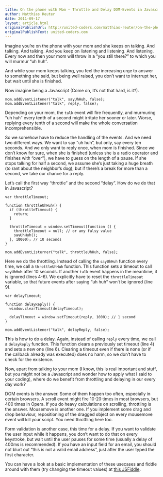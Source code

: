 ```yaml
---
title: On the phone with Mom – Throttle and Delay DOM-Events in Javascript
author: Matthias Reuter
date: 2011-09-17
layout: article.html
originalPublishUrl: http://united-coders.com/matthias-reuter/on-the-phone-with-mom-throttle-and-delay-in-javascript/
originalPublishText: united-coders.com
---
```


Imagine you’re on the phone with your mom and she keeps on talking. And talking. And talking. And you keep on listening and listening. And listening. Every now and then your mom will throw in a “you still there?” to which you will murmur “uh huh”.

And while your mom keeps talking, you feel the increasing urge to answer to something she said, but being well raised, you don’t want to interrupt her, but wait until she is finished.

Now imagine being a Javascript (Come on, It’s not that hard, is it?).

    mom.addEventListener("talk", sayUhHuh, false);
    mom.addEventListener("talk", reply, false);

Depending on your mom, the `talk` event will fire frequently, and murmuring “uh huh” every tenth of a second might irritate her sooner or later. Worse, replying every tenth of a second will make the whole conversation incomprehensible.

So we somehow have to reduce the handling of the events. And we need two different ways. We want to say “uh huh”, but only, say every ten seconds. And we only want to reply once, when mom is finished. Since we don’t know for sure, when she is finished (unless she is a radio operator and finishes with “over”), we have to guess on the length of a pause. If she stops talking for half a second, we assume she’s just taking a huge breath (to rant about the neighbor’s dog), but if there’s a break for more than a second, we take our chance for a reply.

Let’s call the first way “throttle” and the second “delay”. How do we do that in Javascript?

    var throttleTimeout;

    function throttleUhHuh() {
      if (throttleTimeout) {
        return;
      }

      throttleTimeout = window.setTimeout(function () {
        throttleTimeout = null; // or any falsy value
        sayUhHuh();
      }, 10000); // 10 seconds
    }

    mom.addEventListerner("talk", throttleUhHuh, false);

Here we do the throttling. Instead of calling the `sayUhHuh` function every time, we call a `throttleUhHuh` function. This function sets a timeout to call `sayUhHuh` after 10 seconds. If another `talk` event happens in the meantime, it is ignored (lines 4-6). We explicitly have to reset the `throttleTimeout` variable, so that future events after saying “uh huh” won’t be ignored (line 9).

    var delayTimeout;

    function delayReply() {
      window.clearTimeout(delayTimeout);

      delayTimeout = window.setTimeout(reply, 1000); // 1 second
    }

    mom.addEventListener("talk", delayReply, false);

This is how to do a delay. Again, instead of calling `reply` every time, we call a `delayReply` function. This function clears a previously set timeout (line 4) and sets a new one (line 6). Clearing a timeout even if there is none (or if the callback already was executed) does no harm, so we don’t have to check for the existence.

Now, apart from talking to your mom (I know, this is real important and stuff, but you might not be a Javascript and wonder how to apply what I said to your coding), where do we benefit from throttling and delaying in our every day work?

DOM events is the answer. Some of them happen too often, especially in certain browsers. A scroll event might fire 10-20 times in most browsers, but 400 times in Opera. If you do heavy calculations on scrolling, throttling is the answer. Mousemove is another one. If you implement some drag and drop behaviour, repositioning of the dragged object on every mousemove event will kill your script. You need throttling here too.

Form validation is another case, this time for a delay. If you want to validate the user input while it happens, you don’t want to do that on every keystroke, but wait until the user pauses for some time (usually a delay of 400ms is recommended). If you have an input field for an email, you should not blurt out “this is not a valid email address”, just after the user typed the first character.

You can have a look at a basic implementation of these usecases and fiddle around with them (try changing the timeout values) at [this JSFiddle][1].

[1]: http://jsfiddle.net/gweax/QfxEA/2/
